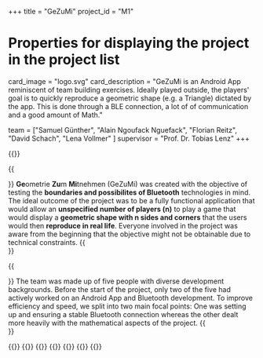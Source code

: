 +++
title = "GeZuMi"
project_id = "M1"

# Properties for displaying the project in the project list
card_image = "logo.svg"
card_description = "GeZuMi is an Android App reminiscent of team building exercises. Ideally played outside, the players' goal is to quickly reproduce a geometric shape (e.g. a Triangle) dictated by the app. This is done through a BLE connection, a lot of of communication and a good amount of Math."


team = ["Samuel Günther", "Alain Ngoufack Nguefack", "Florian Reitz", "David Schach", "Lena Vollmer" ]
supervisor = "Prof. Dr. Tobias Lenz"
+++

{{<mediathek id="73fc815213cba6193247e9f2e057d364" title="Presentation">}}

{{<section title="The Objective">}}
**Ge**ometrie **Zu**m **Mi**tnehmen (GeZuMi) was created with the objective of testing the **boundaries and possibilites of Bluetooth** technologies in mind. The ideal outcome of the project was to be a fully functional application that would allow an **unspecified number of players (n)** to play a game that would display a **geometric shape with n sides and corners** that the users would then **reproduce in real life**. Everyone involved in the project was aware from the beginning that the objective might not be obtainable due to technical constraints.
{{</section >}}

{{<section title="The Team">}}
The team was made up of five people with diverse development backgrounds. Before the start of the project, only two of the five had actively worked on an Android App and Bluetooth development. To improve efficiency and speed, we split into two main focal points: One was setting up and ensuring a stable Bluetooth connection whereas the other dealt more heavily with the mathematical aspects of the project.
{{</section >}}

{{<gallery>}}
{{<team-member image="alain.png" name="Alain">}}
{{<team-member image="david.jpg" name="David">}}
{{<team-member image="flo.jpg" name="Florian">}}
{{<team-member image="lena.png" name="Lena">}}
{{<team-member image="samuel.png" name="Samuel">}}
{{</gallery>}}

